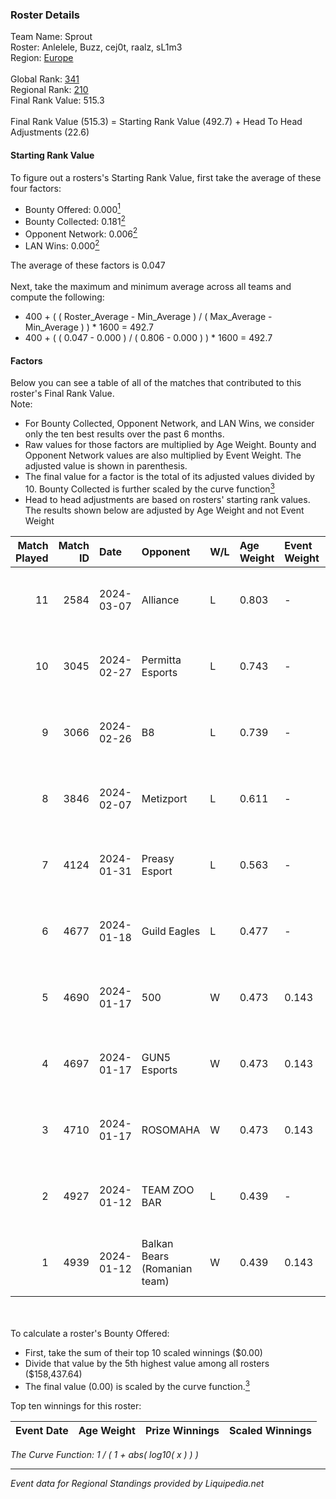 ### Roster Details<br />
Team Name: Sprout<br />
Roster: Anlelele, Buzz, cej0t, raalz, sL1m3<br />
Region: [Europe]( ../standings_europe.md)<br />
<br />
Global Rank: [341](../standings_global.md)<br />
Regional Rank: [210]( ../standings_europe.md)<br />
Final Rank Value:  515.3<br />
<br />
Final Rank Value (515.3) = Starting Rank Value (492.7) + Head To Head Adjustments (22.6)<br />

#### Starting Rank Value<br />
To figure out a rosters's Starting Rank Value, first take the average of these four factors:<br />
- Bounty Offered: 0.000[<sup>1</sup>](#table2)
- Bounty Collected: 0.181[<sup>2</sup>](#table1)
- Opponent Network: 0.006[<sup>2</sup>](#table1)
- LAN Wins: 0.000[<sup>2</sup>](#table1)

The average of these factors is 0.047<br />
<br />
Next, take the maximum and minimum average across all teams and compute the following:<br />
- 400 + ( ( Roster_Average - Min_Average ) / ( Max_Average - Min_Average ) ) * 1600 = 492.7
- 400 + ( ( 0.047 - 0.000 ) / ( 0.806 - 0.000 ) ) * 1600 = 492.7


#### Factors<br />
Below you can see a table of all of the matches that contributed to this roster's Final Rank Value.<br />
Note:<br />

- For Bounty Collected, Opponent Network, and LAN Wins, we consider only the ten best results over the past 6 months.
- Raw values for those factors are multiplied by Age Weight. Bounty and Opponent Network values are also multiplied by Event Weight. The adjusted value is shown in parenthesis.
- The final value for a factor is the total of its adjusted values divided by 10. Bounty Collected is further scaled by the curve function[<sup>3</sup>](#curveFunction)
- Head to head adjustments are based on rosters' starting rank values. The results shown below are adjusted by Age Weight and not Event Weight
<span id="table1"></span><br />


| Match Played | Match ID | Date       | Opponent                     | W/L | Age Weight | Event Weight | Bounty Collected | Opponent Network | LAN Wins      | H2H Adj. | Roster                                |
| -: | -: | :- | :- | :- | :- | :- | :- | :- | :- | -: | :- |
|           11 |     2584 | 2024-03-07 | Alliance                     | L   | 0.803      | -            | -                | -                | -             |    -3.27 | Anlelele, Buzz, cej0t, raalz, sL1m3   |
|           10 |     3045 | 2024-02-27 | Permitta Esports             | L   | 0.743      | -            | -                | -                | -             |    -1.40 | Anlelele, Buzz, cej0t, raalz, sL1m3   |
|            9 |     3066 | 2024-02-26 | B8                           | L   | 0.739      | -            | -                | -                | -             |    -1.74 | Anlelele, Buzz, cej0t, raalz, sL1m3   |
|            8 |     3846 | 2024-02-07 | Metizport                    | L   | 0.611      | -            | -                | -                | -             |    -1.12 | Anlelele, Buzz, cej0t, raalz, sL1m3   |
|            7 |     4124 | 2024-01-31 | Preasy Esport                | L   | 0.563      | -            | -                | -                | -             |    -1.24 | Anlelele, BERRY, cej0t, raalz, sL1m3  |
|            6 |     4677 | 2024-01-18 | Guild Eagles                 | L   | 0.477      | -            | -                | -                | -             |    -0.70 | Anlelele, cej0t, raalz, sL1m3, Zyphon |
|            5 |     4690 | 2024-01-17 | 500                          | W   | 0.473      | 0.143        | 0.003 (0.000)    | 0.660 (0.045)    | false (0.000) |    12.56 | Anlelele, cej0t, raalz, sL1m3, Zyphon |
|            4 |     4697 | 2024-01-17 | GUN5 Esports                 | W   | 0.473      | 0.143        | 0.001 (0.000)    | 0.077 (0.005)    | false (0.000) |    10.83 | Anlelele, cej0t, raalz, sL1m3, Zyphon |
|            3 |     4710 | 2024-01-17 | ROSOMAHA                     | W   | 0.473      | 0.143        | 0.000 (0.000)    | 0.136 (0.009)    | false (0.000) |     9.99 | Anlelele, cej0t, raalz, sL1m3, Zyphon |
|            2 |     4927 | 2024-01-12 | TEAM ZOO BAR                 | L   | 0.439      | -            | -                | -                | -             |    -6.43 | Anlelele, cej0t, raalz, sL1m3, Zyphon |
|            1 |     4939 | 2024-01-12 | Balkan Bears (Romanian team) | W   | 0.439      | 0.143        | 0.000 (0.000)    | 0.000 (0.000)    | false (0.000) |     5.12 | Anlelele, cej0t, raalz, sL1m3, Zyphon |

<br />
<span id="table2"></span><br />
To calculate a roster's Bounty Offered:<br />

- First, take the sum of their top 10 scaled winnings ($0.00)
- Divide that value by the 5th highest value among all rosters ($158,437.64)
- The final value (0.00) is scaled by the curve function.[<sup>3</sup>](#curveFunction)

Top ten winnings for this roster:<br />

| Event Date | Age Weight | Prize Winnings | Scaled Winnings |
| :- | -: | :- | :- |


<span id="curveFunction"></span>_The Curve Function: 1 / ( 1 + abs( log10( x ) ) )_<br />

---
_Event data for Regional Standings provided by Liquipedia.net_<br />

